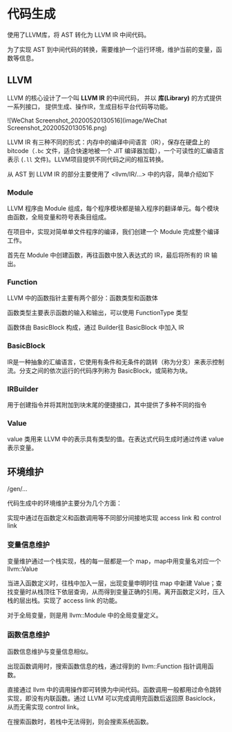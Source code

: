 

# 代码生成

使用了LLVM库，将 AST 转化为 LLVM IR 中间代码。

为了实现 AST 到中间代码的转换，需要维护一个运行环境，维护当前的变量，函数等信息。



## LLVM

LLVM 的核心设计了一个叫 **LLVM IR** 的中间代码， 并以 **库(Library)** 的方式提供一系列接口， 提供生成、操作IR，生成目标平台代码等功能。

![WeChat Screenshot_20200520130516](image/WeChat Screenshot_20200520130516.png)

LLVM IR 有三种不同的形式：内存中的编译中间语言（IR），保存在硬盘上的 bitcode（`.bc` 文件，适合快速地被一个 JIT 编译器加载），一个可读性的汇编语言表示 (`.ll` 文件)。LLVM项目提供不同代码之间的相互转换。

从  AST 到 LLVM IR 的部分主要使用了 <llvm/IR/...> 中的内容，简单介绍如下

### Module

LLVM 程序由 Module 组成，每个程序模块都是输入程序的翻译单元。每个模块由函数，全局变量和符号表条目组成。

在项目中，实现对简单单文件程序的编译，我们创建一个 Module 完成整个编译工作。

首先在 Module 中创建函数，再往函数中放入表达式的 IR，最后将所有的 IR 输出。

### Function

LLVM 中的函数指针主要有两个部分：函数类型和函数体

函数类型主要表示函数的输入和输出，可以使用 FunctionType 类型

函数体由 BasicBlock 构成，通过 Builder往 BasicBlock 中加入 IR

### BasicBlock

IR是一种抽象的汇编语言，它使用有条件和无条件的跳转（称为分支）来表示控制流。分支之间的依次运行的代码序列称为 BasicBlock，或简称为块。

### IRBuilder

用于创建指令并将其附加到块末尾的便捷接口，其中提供了多种不同的指令

### Value

value 类用来 LLVM 中的表示具有类型的值。在表达式代码生成时通过传递 value 表示变量。



## 环境维护

/gen/...

代码生成中的环境维护主要分为几个方面：

实现中通过在函数定义和函数调用等不同部分间接地实现 access link 和 control link 

### 变量信息维护

变量维护通过一个栈实现，栈的每一层都是一个 map，map中用变量名对应一个 llvm::Value

当进入函数定义时，往栈中加入一层，出现变量申明时往 map 中新建 Value；查找变量时从栈顶往下依层查询，从而得到变量正确的引用。离开函数定义时，压入栈的层出栈。实现了 access link 的功能。

对于全局变量，则是用 llvm::Module 中的全局变量定义。



### 函数信息维护

函数信息维护与变量信息相似。

出现函数调用时，搜索函数信息的栈，通过得到的 llvm::Function 指针调用函数。

直接通过 llvm 中的调用操作即可转换为中间代码。函数调用一般都用过命令跳转实现，即没有内联函数。通过 LLVM 可以完成调用完函数后返回原 Basiclock，从而无需实现 control link。

在搜索函数时，若栈中无法得到，则会搜索系统函数。



















 